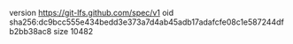 version https://git-lfs.github.com/spec/v1
oid sha256:dc9bcc555e434bedd3e373a7d4ab45adb17adafcfe08c1e587244dfb2bb38ac8
size 10482
